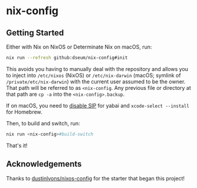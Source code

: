 # nix-config

## Getting Started

Either with Nix on NixOS or Determinate Nix on macOS, run:

```sh
nix run --refresh github:dseum/nix-config#init
```

This avoids you having to manually deal with the repository and allows you to inject into `/etc/nixos` (NixOS) or `/etc/nix-darwin` (macOS; symlink of `/private/etc/nix-darwin`) with the current user assumed to be the owner. That path will be referred to as `<nix-config`. Any previous file or directory at that path are `cp -a` into the `<nix-config>.backup`.

If on macOS, you need to [disable SIP](https://github.com/koekeishiya/yabai/wiki/Disabling-System-Integrity-Protection) for yabai and `xcode-select --install` for Homebrew.

Then, to build and switch, run:

```sh
nix run <nix-config>#build-switch
```

That's it!

## Acknowledgements

Thanks to [dustinlyons/nixos-config](https://github.com/dustinlyons/nixos-config) for the starter that began this project!
